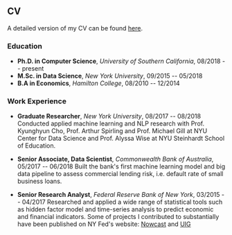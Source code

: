 ## CV
A detailed version of my CV can be found [here](https://drive.google.com/file/d/1TZFwIWGsDN-o2VStVHz2mQGvdrt5pD18/view?usp=sharing).


### Education
- **Ph.D. in Computer Science**,   _University of Southern California_,   08/2018 -- present
- **M.Sc. in Data Science**, _New York University_, 09/2015 -- 05/2018
- **B.A in Economics**, _Hamilton College_, 08/2010 -- 12/2014


### Work Experience
- **Graduate Researcher**,     _New York University_,         08/2017 -- 08/2018
Conducted applied machine learning and NLP research with Prof. Kyunghyun Cho, Prof. Arthur Spirling and Prof. Michael Gill at NYU Center for Data Science and Prof. Alyssa Wise at NYU Steinhardt School of Education.

- **Senior Associate, Data Scientist**, _Commonwealth Bank of Australia_, 05/2017 -- 06/2018
Built the bank's first machine learning model and big data pipeline to assess commercial lending risk, i.e. default rate of small business loans.


- **Senior Research Analyst**,   _Federal Reserve Bank of New York_,   03/2015 -- 04/2017
Researched and applied a wide range of statistical tools such as hidden factor model and time-series analysis to predict economic and financial indicators. Some of projects I contributed to substantially have been published on NY Fed's website: [Nowcast](https://www.newyorkfed.org/research/policy/nowcast) and [UIG](https://www.newyorkfed.org/research/policy/underlying-inflation-gauge)





